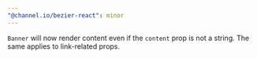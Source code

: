 ```yaml
---
"@channel.io/bezier-react": minor
---
```


`Banner` will now render content even if the `content` prop is not a string. The same applies to link-related props.
